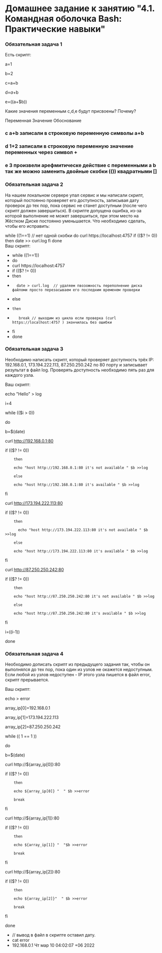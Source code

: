 # Домашнее задание к занятию "4.1. Командная оболочка Bash: Практические навыки"
###  Обязательная задача 1
Есть скрипт:

a=1

b=2

c=a+b

d=$a+$b

e=$(($a+$b))

Какие значения переменным c,d,e будут присвоены? Почему?

Переменная	Значение	Обоснование 

### c	a+b	записали в строковую переменную символы a+b
### d	1+2 записали в строковую переменную значение переменных через символ +  
### e	3	произвели арефмитическе действие с переменными a b  так же можно заменить двойные скобки (()) квадратными []

###  Обязательная задача 2
На нашем локальном сервере упал сервис и мы написали скрипт, который постоянно проверяет его доступность, записывая дату проверок до тех пор, пока сервис не станет доступным (после чего скрипт должен завершиться). В скрипте допущена ошибка, из-за которой выполнение не может завершиться, при этом место на Жёстком Диске постоянно уменьшается. Что необходимо сделать, чтобы его исправить: 

while ((1==1)  // нет одной скобки 
do 
	curl https://localhost:4757
	if (($? != 0))
	then
		date >> curl.log
	fi
done
\
Ваш скрипт:

* while ((1==1))  
* do 
* 	curl https://localhost:4757
* 	if (($? != 0))
* 	then
* 		date > curl.log  // удаляем пвозожность переполнение диска файломи просто перезасываем его последним временем проверки
* 	else 
* 	  then
* 	     break // выходим из цикла если проверка (сurl https://localhost:4757 ) зкончилась без ошибки
* 	fi
* done
###  Обязательная задача 3
Необходимо написать скрипт, который проверяет доступность трёх IP: 192.168.0.1, 173.194.222.113, 87.250.250.242 по 80 порту и записывает результат в файл log. Проверять доступность необходимо пять раз для каждого узла.

Ваш скрипт:

echo "Hello" > log

i=4

while (($i >  0))

do

b=$(date)

curl http://192.168.0.1:80

if (($? != 0))

        then
        
        echo "host http://192.168.0.1:80 it's not available " $b >>log
        
        else
        
        echo "host http://192.168.0.1:80 it's available " $b >>log
        
fi

curl http://173.194.222.113:80

if (($? != 0))

        then
        
          echo "host http://173.194.222.113:80 it's not available " $b >>log
          
        else

        echo "host http://173.194.222.113:80 it's available " $b >>log
        
fi

curl http://87.250.250.242:80

if (($? != 0))

        then
        
        echo "host http://87.250.250.242:80 it's not available " $b >>log
        
        else
        
        echo "host http://87.250.250.242:80 it's available " $b >>log

fi

i=$(($i-1))

done

###  Обязательная задача 4
Необходимо дописать скрипт из предыдущего задания так, чтобы он выполнялся до тех пор, пока один из узлов не окажется недоступным. Если любой из узлов недоступен - IP этого узла пишется в файл error, скрипт прерывается.

Ваш скрипт:

echo  > error

array_ip[0]=192.168.0.1

array_ip[1]=173.194.222.113

array_ip[2]=87.250.250.242

while (( 1 == 1 ))

do

b=$(date)

curl http://${array_ip[0]}:80

if (($? != 0))

        then

        echo ${array_ip[0]} "  " $b >>error

        break

fi

curl http://${array_ip[1]}:80

if (($? != 0))

        then

        echo ${array_ip[1]} "  "$b >>error

        break

fi

curl http://${array_ip[2]}:80

if (($? != 0))

        then

        echo ${array_ip[2]}"  " $b >>error

        break

fi

done

* // вывод в файл  в скрипте оставил дату.
* cat error
* 192.168.0.1    Чт мар 10 04:02:07 +06 2022

